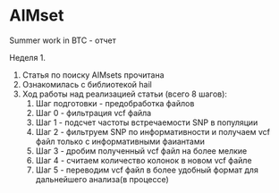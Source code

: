 # AIMset
Summer work in BTC - отчет

Неделя 1.
1) Статья по поиску AIMsets прочитана
2) Ознакомилась с библиотекой hail
3) Ход работы над реализацией статьи (всего 8 шагов):
   1. Шаг подготовки - предобработка файлов
   2. Шаг 0 - фильтрация vcf файла
   3. Шаг 1 - подсчет частоты встречаемости SNP в популяции
   4. Шаг 2 - фильтруем SNP по информативности и получаем vcf файл только с информативными фаиантами
   5. Шаг 3 - дробим полученный vcf файл на более мелкие
   6. Шаг 4 - считаем количество колонок в новом vcf файле
   7. Шаг 5 - переводим vcf файл в более удобный формат для дальнейшего анализа(в процессе)
